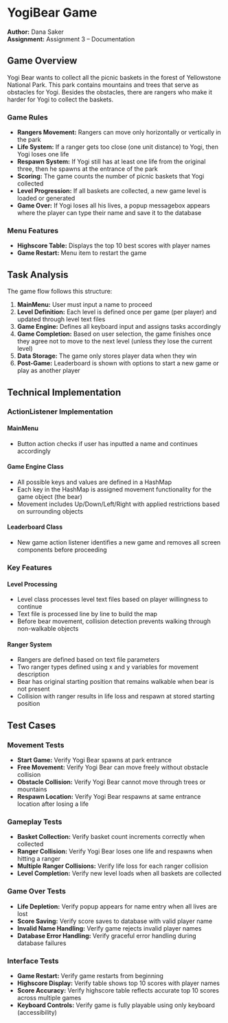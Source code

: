 # YogiBear Game

**Author:** Dana Saker  
**Assignment:** Assignment 3 – Documentation

## Game Overview

Yogi Bear wants to collect all the picnic baskets in the forest of Yellowstone National Park. This park contains mountains and trees that serve as obstacles for Yogi. Besides the obstacles, there are rangers who make it harder for Yogi to collect the baskets.

### Game Rules

- **Rangers Movement:** Rangers can move only horizontally or vertically in the park
- **Life System:** If a ranger gets too close (one unit distance) to Yogi, then Yogi loses one life
- **Respawn System:** If Yogi still has at least one life from the original three, then he spawns at the entrance of the park
- **Scoring:** The game counts the number of picnic baskets that Yogi collected
- **Level Progression:** If all baskets are collected, a new game level is loaded or generated
- **Game Over:** If Yogi loses all his lives, a popup messagebox appears where the player can type their name and save it to the database

### Menu Features

- **Highscore Table:** Displays the top 10 best scores with player names
- **Game Restart:** Menu item to restart the game

## Task Analysis

The game flow follows this structure:

1. **MainMenu:** User must input a name to proceed
2. **Level Definition:** Each level is defined once per game (per player) and updated through level text files
3. **Game Engine:** Defines all keyboard input and assigns tasks accordingly
4. **Game Completion:** Based on user selection, the game finishes once they agree not to move to the next level (unless they lose the current level)
5. **Data Storage:** The game only stores player data when they win
6. **Post-Game:** Leaderboard is shown with options to start a new game or play as another player

## Technical Implementation

### ActionListener Implementation

#### MainMenu
- Button action checks if user has inputted a name and continues accordingly

#### Game Engine Class
- All possible keys and values are defined in a HashMap
- Each key in the HashMap is assigned movement functionality for the game object (the bear)
- Movement includes Up/Down/Left/Right with applied restrictions based on surrounding objects

#### Leaderboard Class
- New game action listener identifies a new game and removes all screen components before proceeding

### Key Features

#### Level Processing
- Level class processes level text files based on player willingness to continue
- Text file is processed line by line to build the map
- Before bear movement, collision detection prevents walking through non-walkable objects

#### Ranger System
- Rangers are defined based on text file parameters
- Two ranger types defined using x and y variables for movement description
- Bear has original starting position that remains walkable when bear is not present
- Collision with ranger results in life loss and respawn at stored starting position

## Test Cases

### Movement Tests
- **Start Game:** Verify Yogi Bear spawns at park entrance
- **Free Movement:** Verify Yogi Bear can move freely without obstacle collision
- **Obstacle Collision:** Verify Yogi Bear cannot move through trees or mountains
- **Respawn Location:** Verify Yogi Bear respawns at same entrance location after losing a life

### Gameplay Tests
- **Basket Collection:** Verify basket count increments correctly when collected
- **Ranger Collision:** Verify Yogi Bear loses one life and respawns when hitting a ranger
- **Multiple Ranger Collisions:** Verify life loss for each ranger collision
- **Level Completion:** Verify new level loads when all baskets are collected

### Game Over Tests
- **Life Depletion:** Verify popup appears for name entry when all lives are lost
- **Score Saving:** Verify score saves to database with valid player name
- **Invalid Name Handling:** Verify game rejects invalid player names
- **Database Error Handling:** Verify graceful error handling during database failures

### Interface Tests
- **Game Restart:** Verify game restarts from beginning
- **Highscore Display:** Verify table shows top 10 scores with player names
- **Score Accuracy:** Verify highscore table reflects accurate top 10 scores across multiple games
- **Keyboard Controls:** Verify game is fully playable using only keyboard (accessibility)
